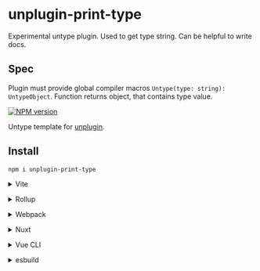 # unplugin-print-type

Experimental untype plugin. Used to get type string. Can be helpful to write docs.

## Spec

Plugin must provide global compiler macros `Untype(type: string): UntypeObject`. Function returns object, that contains type value.

[![NPM version](https://img.shields.io/npm/v/unplugin-print-type?color=a1b858&label=)](https://www.npmjs.com/package/unplugin-print-type)

Untype template for [unplugin](https://github.com/unjs/unplugin).

## Install

```bash
npm i unplugin-print-type
```

<details>
<summary>Vite</summary><br>

```ts
// vite.config.ts
import Untype from 'unplugin-print-type/vite'

export default defineConfig({
  plugins: [
    Untype({ /* options */ }),
  ],
})
```

Example: [`playground/`](./playground/)

<br></details>

<details>
<summary>Rollup</summary><br>

```ts
// rollup.config.js
import Untype from 'unplugin-print-type/rollup'

export default {
  plugins: [
    Untype({ /* options */ }),
  ],
}
```

<br></details>


<details>
<summary>Webpack</summary><br>

```ts
// webpack.config.js
module.exports = {
  /* ... */
  plugins: [
    require('unplugin-print-type/webpack')({ /* options */ })
  ]
}
```

<br></details>

<details>
<summary>Nuxt</summary><br>

```ts
// nuxt.config.js
export default {
  buildModules: [
    ['unplugin-print-type/nuxt', { /* options */ }],
  ],
}
```

> This module works for both Nuxt 2 and [Nuxt Vite](https://github.com/nuxt/vite)

<br></details>

<details>
<summary>Vue CLI</summary><br>

```ts
// vue.config.js
module.exports = {
  configureWebpack: {
    plugins: [
      require('unplugin-print-type/webpack')({ /* options */ }),
    ],
  },
}
```

<br></details>

<details>
<summary>esbuild</summary><br>

```ts
// esbuild.config.js
import { build } from 'esbuild'
import Untype from 'unplugin-print-type/esbuild'

build({
  plugins: [Untype()],
})
```

<br></details>
